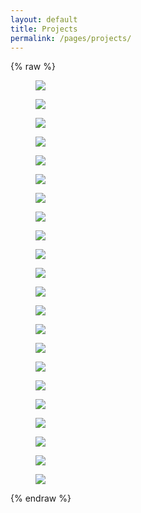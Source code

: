 ```yaml
---
layout: default
title: Projects
permalink: /pages/projects/
---
```


{% raw %}
<!-- copy the full projects.html body -->
<div class="content_desktop">
    <div class="projects">
        <figure>
            <a href="https://apoorvakhairnar.github.io/pages/projects/SSSR-Final.md"><img src="projects/assets/SSSR-Final.jpg"></a>
            <!-- <figcaption><a href="https://apoorvakhairnar.github.io/pages/projects/NPR-STAR.html">Non-Pyrotechnic Recovery System for High-Powered Rockets</a></figcaption> -->
        </figure>
        <figure>
            <a href="https://apoorvakhairnar.github.io/pages/projects/MPC-Final.md"><img src="projects/assets/MPC-Final.jpg"></a>
            <!-- <figcaption><a href="https://apoorvakhairnar.github.io/pages/projects/NPR-STAR.html">Non-Pyrotechnic Recovery System for High-Powered Rockets</a></figcaption> -->
        </figure>
        <figure>
            <a href="https://apoorvakhairnar.github.io/pages/projects/RnA-Final.md"><img src="projects/assets/RnA-Final.jpg"></a>
            <!-- <figcaption><a href="https://apoorvakhairnar.github.io/pages/projects/NPR-STAR.html">Non-Pyrotechnic Recovery System for High-Powered Rockets</a></figcaption> -->
        </figure>
        <figure>
            <a href="https://apoorvakhairnar.github.io/pages/projects/NPR-STAR.md"><img src="projects/assets/NPR-STAR.jpg"></a>
            <!-- <figcaption><a href="https://apoorvakhairnar.github.io/pages/projects/NPR-STAR.html">Non-Pyrotechnic Recovery System for High-Powered Rockets</a></figcaption> -->
        </figure>
    </div>
    <div class="projects">
        <figure>
            <a href="https://apoorvakhairnar.github.io/pages/projects/STP-STAR.md"><img src="projects/assets/STP-STAR.jpg"></a>
            <!-- <figcaption><a href="https://apoorvakhairnar.github.io/pages/projects/STP-STAR.html">Static Test Pad for Rocket Motors</a></figcaption> -->
        </figure>
        <figure>
            <a href="https://apoorvakhairnar.github.io/pages/projects/FFT-Sewing.md"><img src="projects/assets/FFT-Sewing.jpg"></a>
            <!-- <figcaption><a href="https://apoorvakhairnar.github.io/pages/projects/FFT-Sewing.html">FFT Analysis of Vibration Signals from Traditional Sewing Machine</a></figcaption> -->
        </figure>
        <figure>
            <a href="https://apoorvakhairnar.github.io/pages/projects/RoboBee-Review.md"><img src="projects/assets/RoboBee-Review.jpg"></a>
            <!-- <figcaption><a href="https://apoorvakhairnar.github.io/pages/projects/RoboBee-Review.html">Review of RoboBee: Harvard's insect-sized Biomimetic Robot</a></figcaption> -->
        </figure>
        <figure>
            <a href="https://apoorvakhairnar.github.io/pages/projects/AI-Inventory.md"><img src="projects/assets/AI-Inventory.jpg"></a>
            <!-- <figcaption><a href="https://apoorvakhairnar.github.io/pages/projects/AI-Inventory.html">The Rising Role of Artificial Intelligence in Inventory Management</a></figcaption> -->
        </figure>
    </div>
    <div class="projects">
        <figure>
            <a href="https://apoorvakhairnar.github.io/pages/projects/ASM-Watts.md"><img src="projects/assets/ASM-Watts.jpg"></a>
            <!-- <figcaption><a href="https://apoorvakhairnar.github.io/pages/projects/ASM-Watts.html">Analysis and Synthesis of Four bar mechanism - Watt's linkage</a></figcaption> -->
        </figure>
        <figure>
            <a href="https://apoorvakhairnar.github.io/pages/projects/NMCP.md"><img src="projects/assets/NMCP.jpg"></a>
            <!-- <figcaption><a href="https://apoorvakhairnar.github.io/pages/projects/NMCP.html">Study of "A Numerical Model for Design and Optimization of Surface Textures for Tilting Pad Thrust Bearings"</a></figcaption> -->
        </figure>
        <!-- <figure>
            <a href="https://apoorvakhairnar.github.io/pages/projects/Smoke.html"><img src="projects/assets/Smoke.jpg"></a>
        </figure> -->
        <figure>
            <a href="https://apoorvakhairnar.github.io/pages/projects/GSF.md"><img src="projects/assets/GSF.jpg"></a>
            <!-- <figcaption><a href="https://apoorvakhairnar.github.io/pages/projects/NMCP.html">Study of "A Numerical Model for Design and Optimization of Surface Textures for Tilting Pad Thrust Bearings"</a></figcaption> -->
        </figure>
    </div>
</div>
<div class="content_mobile">
    <div class="projects_mobile">
        <figure>
            <a href="https://apoorvakhairnar.github.io/pages/projects/SSSR-Final.md"><img src="projects/assets/SSSR-Final.jpg"></a>
            <!-- <figcaption><a href="https://apoorvakhairnar.github.io/pages/projects/NPR-STAR.html">Non-Pyrotechnic Recovery System for High-Powered Rockets</a></figcaption> -->
        </figure>
        <figure>
            <a href="https://apoorvakhairnar.github.io/pages/projects/MPC-Final.md"><img src="projects/assets/MPC-Final.jpg"></a>
            <!-- <figcaption><a href="https://apoorvakhairnar.github.io/pages/projects/NPR-STAR.html">Non-Pyrotechnic Recovery System for High-Powered Rockets</a></figcaption> -->
        </figure>
        <figure>
            <a href="https://apoorvakhairnar.github.io/pages/projects/RnA-Final.md"><img src="projects/assets/RnA-Final.jpg"></a>
            <!-- <figcaption><a href="https://apoorvakhairnar.github.io/pages/projects/NPR-STAR.html">Non-Pyrotechnic Recovery System for High-Powered Rockets</a></figcaption> -->
        </figure>
        <figure>
            <a href="https://apoorvakhairnar.github.io/pages/projects/NPR-STAR.md"><img src="projects/assets/NPR-STAR.jpg"></a>
            <!-- <figcaption><a href="https://apoorvakhairnar.github.io/pages/projects/NPR-STAR.html">Non-Pyrotechnic Recovery System for High-Powered Rockets</a></figcaption> -->
        </figure>
        <figure>
            <a href="https://apoorvakhairnar.github.io/pages/projects/STP-STAR.md"><img src="projects/assets/STP-STAR.jpg"></a>
            <!-- <figcaption><a href="https://apoorvakhairnar.github.io/pages/projects/STP-STAR.html">Static Test Pad for Rocket Motors</a></figcaption> -->
        </figure>
        <figure>
            <a href="https://apoorvakhairnar.github.io/pages/projects/FFT-Sewing.md"><img src="projects/assets/FFT-Sewing.jpg"></a>
            <!-- <figcaption><a href="https://apoorvakhairnar.github.io/pages/projects/FFT-Sewing.html">FFT Analysis of Vibration Signals from Traditional Sewing Machine</a></figcaption> -->
        </figure>
        <figure>
            <a href="https://apoorvakhairnar.github.io/pages/projects/RoboBee-Review.md"><img src="projects/assets/RoboBee-Review.jpg"></a>
            <!-- <figcaption><a href="https://apoorvakhairnar.github.io/pages/projects/RoboBee-Review.html">Review of RoboBee: Harvard's insect-sized Biomimetic Robot</a></figcaption> -->
        </figure>
        <figure>
            <a href="https://apoorvakhairnar.github.io/pages/projects/AI-Inventory.md"><img src="projects/assets/AI-Inventory.jpg"></a>
            <!-- <figcaption><a href="https://apoorvakhairnar.github.io/pages/projects/AI-Inventory.html">The Rising Role of Artificial Intelligence in Inventory Management</a></figcaption> -->
        </figure>
        <figure>
            <a href="https://apoorvakhairnar.github.io/pages/projects/ASM-Watts.md"><img src="projects/assets/ASM-Watts.jpg"></a>
            <!-- <figcaption><a href="https://apoorvakhairnar.github.io/pages/projects/ASM-Watts.html">Analysis and Synthesis of Four bar mechanism - Watt's linkage</a></figcaption> -->
        </figure>
        <figure>
            <a href="https://apoorvakhairnar.github.io/pages/projects/NMCP.md"><img src="projects/assets/NMCP.jpg"></a>
            <!-- <figcaption><a href="https://apoorvakhairnar.github.io/pages/projects/NMCP.html">Study of "A Numerical Model for Design and Optimization of Surface Textures for Tilting Pad Thrust Bearings"</a></figcaption> -->
        </figure>
        <!-- <figure>
            <a href="https://apoorvakhairnar.github.io/pages/projects/Smoke.html"><img src="projects/assets/Smoke.jpg"></a>
        </figure> -->
        <figure>
            <a href="https://apoorvakhairnar.github.io/pages/projects/GSF.md"><img src="projects/assets/GSF.jpg"></a>
            <!-- <figcaption><a href="https://apoorvakhairnar.github.io/pages/projects/NMCP.html">Study of "A Numerical Model for Design and Optimization of Surface Textures for Tilting Pad Thrust Bearings"</a></figcaption> -->
        </figure>
    </div>
</div>
{% endraw %}